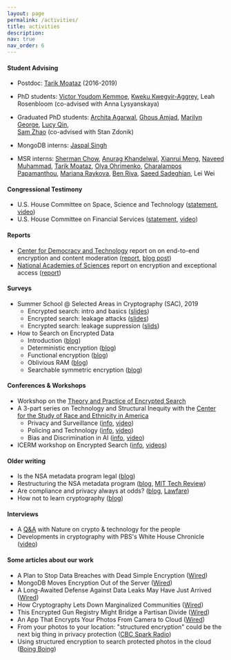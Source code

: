 ```yaml
---
layout: page
permalink: /activities/
title: activities 
description: 
nav: true
nav_order: 6
---
```


#### Student Advising 
+ Postdoc: [Tarik Moataz](https://tarikmoataz.com/) (2016-2019) 

+ PhD  students: 
[Victor Youdom Kemmoe](https://vicxekro.github.io/mypage/), 
[Kweku Kwegyir-Aggrey](https://kweku.me/),
Leah Rosenbloom (co-advised with Anna Lysyanskaya) 

+ Graduated PhD students:
[Archita Agarwal](https://cs.brown.edu/~aa12/), 
[Ghous Amjad](https://cs.brown.edu/~gamjad), 
[Marilyn George](https://cs.brown.edu/~mgeorge5/), 
[Lucy Qin](https://lucyq.in),  
[Sam Zhao](https://zheguang.github.io) (co-advised with Stan Zdonik)

+ MongoDB interns:
[Jaspal Singh](https://jaspal.owlstown.net/)

+ MSR interns: 
[Sherman Chow](https://staff.ie.cuhk.edu.hk/~smchow/), 
[Anurag Khandelwal](http://anuragkhandelwal.com),
[Xianrui Meng](https://www.xianruimeng.org),
[Naveed Muhammad](https://cryptoonline.com), 
[Tarik Moataz](https://cs.brown.edu/~tmoataz/),
[Olya Ohrimenko](https://www.microsoft.com/en-us/research/people/oohrim/), 
[Charalampos Papamanthou](https://www.ece.umd.edu/~cpap/), 
[Mariana Raykova](https://www.cs.yale.edu/homes/raykova-mariana/), 
[Ben Riva](https://sites.google.com/site/b3nr1va/),
[Saeed Sadeghian](https://saeedsadeghian.com),
Lei Wei 


#### Congressional Testimony
* U.S. House Committee on Space, Science and Technology ([statement](https://republicans-science.house.gov/_cache/files/1/f/1f75079e-0248-47f3-9da3-e040fcef99bb/C5211DF57EAF1F86B0DEDB14A7CF5FB4.2021-05-19-testimony-kamara.pdf), [video](https://youtu.be/HhEjtMm_l7g)) 
* U.S. House Committee on Financial Services ([statement](https://cs.brown.edu/~seny/pubs/fsc-testimony.pdf), [video](https://www.youtube.com/live/F_FDbCUOMWA?si=8G2W1mumR8ILRahT)) 

#### Reports 
* [Center for
  Democracy and Technology](https://cdt.org/) report on on end-to-end encryption and content moderation 
([report](https://cdt.org/wp-content/uploads/2021/08/CDT-Outside-Looking-In-Approaches-to-Content-Moderation-in-End-to-End-Encrypted-Systems-updated-20220113.pdf),
[blog
post](https://cdt.org/insights/outside-looking-in-approaches-to-content-moderation-in-end-to-end-encrypted-systems/))
* [National Academies of Sciences](https://www.nationalacademies.org/) report on encryption and exceptional access ([report](https://nap.nationalacademies.org/catalog/25010/decrypting-the-encryption-debate-a-framework-for-decision-makers))
 
#### Surveys
* Summer School @ Selected Areas in Cryptography (SAC), 2019
    * Encrypted search: intro and basics ([slides](https://cs.brown.edu/people/seny/slides/es_intro_and_basics.pdf))
    * Encrypted search: leakage attacks ([slides](https://cs.brown.edu/people/seny/slides/es_leakage_attacks.pdf))
    * Encrypted search: leakage suppression ([slids](https://cs.brown.edu/people/seny/slides/es_leakage_suppression.pdf))
* How to Search on Encrypted Data
    * Introduction ([blog](https://esl.cs.brown.edu/blog/how-to-search-on-encrypted-data-introduction-part-1/))
    * Deterministic encryption ([blog](https://esl.cs.brown.edu/blog/how-to-search-on-encrypted-data-deterministic-encryption-part-2/))
    * Functional encryption ([blog](https://esl.cs.brown.edu/blog/how-to-search-on-encrypted-data-functional-encryption-part-3/))
    * Oblivious RAM ([blog](https://esl.cs.brown.edu/blog/how-to-search-on-encrypted-data-oblivious-rams-part-4/))
    * Searchable symmetric encryption ([blog](https://esl.cs.brown.edu/blog/how-to-search-on-encrypted-data-searchable-symmetric-encryption-part-5/))


#### Conferences & Workshops
* Workshop on the [Theory and Practice of Encrypted Search](https://esl.cs.brown.edu/tpes/)
* A 3-part series on Technology and Structural Inequity with the [Center for the Study of Race and Ethnicity in America](https://www.brown.edu/academics/race-ethnicity/home)
    * Privacy and Surveillance ([info](https://www.brown.edu/academics/race-ethnicity/events/technology-and-structural-inequity-series-privacy-and-surveillance),
[video](https://youtu.be/6tRM-p9DaHQ))
    * Policing and Technology ([info](https://www.brown.edu/academics/race-ethnicity/events/technology-and-structural-inequality-series-policing-and-technology), [video](https://youtu.be/1FIQD8Sa934))
    * Bias and Discrimination in AI ([info](https://www.brown.edu/academics/race-ethnicity/events/technology-and-structural-inequality-series-bias-and-discrimination-ai), [video](https://youtu.be/z6pRfIM9QJc))
* ICERM workshop on Encrypted Search ([info](https://icerm.brown.edu/topical_workshops/tw19-1-es/), [videos](https://icerm.brown.edu/topical_workshops/tw19-1-es/#lecturevideos)) 

#### Older writing
* Is the NSA metadata program legal ([blog](https://esl.cs.brown.edu/blog/is-the-nsa-metadata-program-legal/))
* Restructuring the NSA metadata program ([blog](https://esl.cs.brown.edu/blog/restructuring-the-nsa-metadata-program/), [MIT Tech Review](https://www.technologyreview.com/2014/04/09/251050/cryptography-could-add-privacy-protections-to-nsa-phone-surveillance/))
* Are compliance and privacy always at odds? ([blog](https://esl.cs.brown.edu/blog/are-compliance-and-privacy-always-at-odds/), [Lawfare](https://www.lawfaremedia.org/article/way-forward-bulk-collection))
* How not to learn cryptography ([blog](https://esl.cs.brown.edu/blog/how-not-to-learn-cryptography/))

#### Interviews 
* A [Q&A](https://www.nature.com/articles/s43588-022-00196-2) with Nature on crypto & technology for the people  
* Developments in cryptography with PBS's White House Chronicle ([video](https://vimeo.com/310867887))


#### Some articles about our work
* A Plan to Stop Data Breaches with Dead Simple Encryption ([Wired](https://www.wired.com/story/field-level-encryption-databases-mongobd/))
* MongoDB Moves Encryption Out of the Server ([Wired](https://duo.com/decipher/mongodb-moves-encryption-out-of-the-server))
* A Long-Awaited Defense Against Data Leaks May Have Just Arrived ([Wired](https://www.wired.com/story/mongodb-queryable-encryption-databases/))
* How Cryptography Lets Down Marginalized Communities ([Wired](https://www.wired.com/story/seny-kamara-crypto-encryption-underserved-communities/))
* This Encrypted Gun Registry Might Bridge a Partisan Divide ([Wired](https://www.wired.com/story/national-gun-registry-encrypted-decentralized/))
* An App That Encrypts Your Photos From Camera to Cloud ([Wired](https://www.wired.com/story/pixek-app-encrypts-photos-from-camera-to-cloud/))
* From your photos to your location: "structured encryption" could be the next big thing in privacy protection ([CBC Spark Radio](https://www.cbc.ca/radio/spark/384-companies-can-t-share-data-encrypted-photo-storage-and-more-1.4528003/from-your-photos-to-your-location-structured-encryption-could-be-the-next-big-thing-in-privacy-protection-1.4528018))
* Using structured encryption to search protected photos in the cloud ([Boing Boing](https://boingboing.net/2018/01/22/real-world-crypto.html))
 

